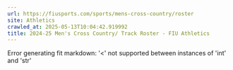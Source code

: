 ```yaml
---
url: https://fiusports.com/sports/mens-cross-country/roster
site: Athletics
crawled_at: 2025-05-13T10:04:42.919992
title: 2024-25 Men's Cross Country/ Track Roster - FIU Athletics
---
```


Error generating fit markdown: '<' not supported between instances of 'int' and 'str'